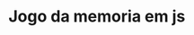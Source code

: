 # Jogo da memoria em js

<a href="https://rafaelparenza.github.io/JogoMemoriaJS/MEUJOGO/JOGO%20DA%20MEMORIA"> </a>
